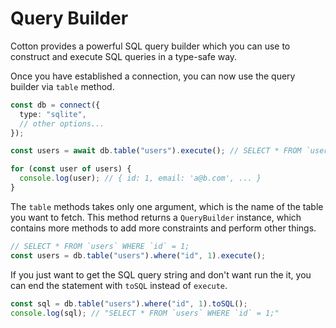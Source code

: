 # Query Builder

Cotton provides a powerful SQL query builder which you can use to construct and execute SQL queries in a type-safe way.

Once you have established a connection, you can now use the query builder via `table` method.

```ts
const db = connect({
  type: "sqlite",
  // other options...
});

const users = await db.table("users").execute(); // SELECT * FROM `users`;

for (const user of users) {
  console.log(user); // { id: 1, email: 'a@b.com', ... }
}
```

The `table` methods takes only one argument, which is the name of the table you want to fetch. This method returns a `QueryBuilder` instance, which contains more methods to add more constraints and perform other things.

```ts
// SELECT * FROM `users` WHERE `id` = 1;
const users = db.table("users").where("id", 1).execute();
```

If you just want to get the SQL query string and don't want run the it, you can end the statement with `toSQL` instead of `execute`.

```ts
const sql = db.table("users").where("id", 1).toSQL();
console.log(sql); // "SELECT * FROM `users` WHERE `id` = 1;"
```
